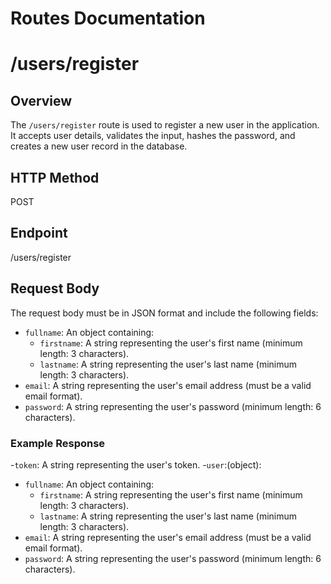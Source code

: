 # Routes Documentation
# /users/register

## Overview
The `/users/register` route is used to register a new user in the application. It accepts user details, validates the input, hashes the password, and creates a new user record in the database.

## HTTP Method
POST

## Endpoint
/users/register

## Request Body
The request body must be in JSON format and include the following fields:

- `fullname`: An object containing:
  - `firstname`: A string representing the user's first name (minimum length: 3 characters).
  - `lastname`: A string representing the user's last name (minimum length: 3 characters).
- `email`: A string representing the user's email address (must be a valid email format).
- `password`: A string representing the user's password (minimum length: 6 characters).

### Example Response
-`token`: A string representing the user's token.
-`user`:(object):
  - `fullname`: An object containing:
    - `firstname`: A string representing the user's first name (minimum length: 3 characters).
    - `lastname`: A string representing the user's last name (minimum length: 3 characters).
  - `email`: A string representing the user's email address (must be a valid email format).
  - `password`: A string representing the user's password (minimum length: 6 characters).




